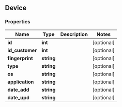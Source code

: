 ## Device

### Properties
Name | Type | Description | Notes
------------ | ------------- | ------------- | -------------
**id** | **int** |  | [optional] 
**id_customer** | **int** |  | [optional] 
**fingerprint** | **string** |  | [optional] 
**type** | **string** |  | [optional] 
**os** | **string** |  | [optional] 
**application** | **string** |  | [optional] 
**date_add** | **string** |  | [optional] 
**date_upd** | **string** |  | [optional] 



